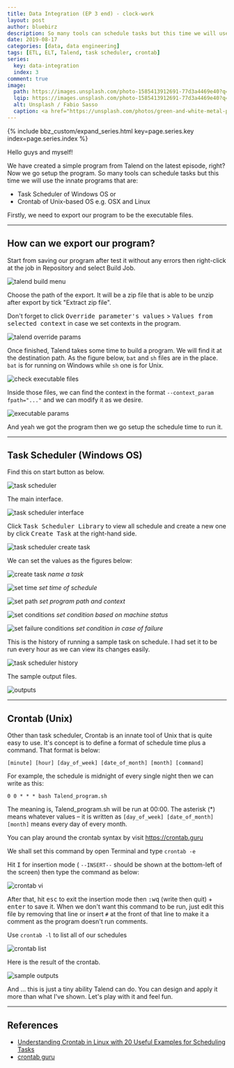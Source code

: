 ```yaml
---
title: Data Integration (EP 3 end) - clock-work
layout: post
author: bluebirz
description: So many tools can schedule tasks but this time we will use the innate programs.
date: 2019-08-17
categories: [data, data engineering]
tags: [ETL, ELT, Talend, task scheduler, crontab]
series:
  key: data-integration
  index: 3
comment: true
image: 
  path: https://images.unsplash.com/photo-1585413912691-77d3a4469e40?q=80&w=1073&auto=format&fit=crop&ixlib=rb-4.0.3&ixid=M3wxMjA3fDB8MHxwaG90by1wYWdlfHx8fGVufDB8fHx8fA%3D%3D
  lqip: https://images.unsplash.com/photo-1585413912691-77d3a4469e40?q=10&w=490&auto=format&fit=crop&ixlib=rb-4.0.3&ixid=M3wxMjA3fDB8MHxwaG90by1wYWdlfHx8fGVufDB8fHx8fA%3D%3D
  alt: Unsplash / Fabio Sasso
  caption: <a href="https://unsplash.com/photos/green-and-white-metal-pipe-lw11Pfusquw">Unsplash / Fabio Sasso</a>
---
```


{% include bbz_custom/expand_series.html key=page.series.key index=page.series.index %}

Hello guys and myself!

We have created a simple program from Talend on the latest episode, right? Now we go setup the program. So many tools can schedule tasks but this time we will use the innate programs that are:

- Task Scheduler of Windows OS or
- Crontab of Unix-based OS e.g. OSX and Linux

Firstly, we need to export our program to be the executable files.

---

## How can we export our program?

Start from saving our program after test it without any errors then right-click at the job in Repository and select Build Job.

![talend build menu](https://bluebirzdotnet.s3.ap-southeast-1.amazonaws.com/data_integration_eps/Screen-Shot-2562-08-13-at-23.23.17.png)

Choose the path of the export. It will be a zip file that is able to be unzip after export by tick "Extract zip file".

Don't forget to click <kbd>Override parameter's values</kbd> > <kbd>Values from selected context</kbd> in case we set contexts in the program.

![talend override params](https://bluebirzdotnet.s3.ap-southeast-1.amazonaws.com/data_integration_eps/Screen-Shot-2562-08-13-at-23.29.09.png)

Once finished, Talend takes some time to build a program. We will find it at the destination path. As the figure below, `bat` and `sh` files are in the place. `bat` is for running on Windows while `sh` one is for Unix.

![check executable files](https://bluebirzdotnet.s3.ap-southeast-1.amazonaws.com/data_integration_eps/Screen-Shot-2562-08-13-at-23.37.31.png)

Inside those files, we can find the context in the format `--context_param fpath="..."` and we can modify it as we desire.

![executable params](https://bluebirzdotnet.s3.ap-southeast-1.amazonaws.com/data_integration_eps/Screen-Shot-2562-08-13-at-23.42.00.png)

And yeah we got the program then we go setup the schedule time to run it.

---

## Task Scheduler (Windows OS)

Find this on start button as below.

![task scheduler](https://bluebirzdotnet.s3.ap-southeast-1.amazonaws.com/data_integration_eps/task-scheduler.jpg)

The main interface.

![task scheduler interface](https://bluebirzdotnet.s3.ap-southeast-1.amazonaws.com/data_integration_eps/task-scheduler-02.jpg)

Click <kbd>Task Scheduler Library</kbd> to view all schedule and create a new one by click <kbd>Create Task</kbd> at the right-hand side.

![task scheduler create task](https://bluebirzdotnet.s3.ap-southeast-1.amazonaws.com/data_integration_eps/task-scheduler-03.png)

We can set the values as the figures below:

![create task](https://bluebirzdotnet.s3.ap-southeast-1.amazonaws.com/data_integration_eps/task-scheduler-04.png)
*name a task*

![set time](https://bluebirzdotnet.s3.ap-southeast-1.amazonaws.com/data_integration_eps/task-scheduler-05.jpg)
*set time of schedule*

![set path](https://bluebirzdotnet.s3.ap-southeast-1.amazonaws.com/data_integration_eps/task-scheduler-06.jpg)
*set program path and context*

![set conditions](https://bluebirzdotnet.s3.ap-southeast-1.amazonaws.com/data_integration_eps/task-scheduler-07.jpg)
*set condition based on machine status*

![set failure conditions](https://bluebirzdotnet.s3.ap-southeast-1.amazonaws.com/data_integration_eps/task-scheduler-08.jpg)
*set condition in case of failure*

This is the history of running a sample task on schedule. I had set it to be run every hour as we can view its changes easily.

![task scheduler history](https://bluebirzdotnet.s3.ap-southeast-1.amazonaws.com/data_integration_eps/task-scheduler-09.png)

The sample output files.

![outputs](https://bluebirzdotnet.s3.ap-southeast-1.amazonaws.com/data_integration_eps/task-scheduler-10.jpg)

---

## Crontab (Unix)

Other than task scheduler, Crontab is an innate tool of Unix that is quite easy to use. It's concept is to define a format of schedule time plus a command. That format is below:

`[minute] [hour] [day_of_week] [date_of_month] [month] [command]`

For example, the schedule is midnight of every single night then we can write as this:

`0 0 * * * bash Talend_program.sh`

The meaning is, Talend_program.sh will be run at 00:00. The asterisk (*) means whatever values – it is written as `[day_of_week] [date_of_month] [month]` means every day of every month.

You can play around the crontab syntax by visit <https://crontab.guru>

We shall set this command by open Terminal and type `crontab -e`

Hit <kbd>I</kbd> for insertion mode ( `--INSERT--` should be shown at the bottom-left of the screen) then type the command as below:

![crontab vi](https://bluebirzdotnet.s3.ap-southeast-1.amazonaws.com/data_integration_eps/Screen-Shot-2562-08-14-at-22.09.18.png)

After that, hit <kbd>esc</kbd> to exit the insertion mode then <kbd>:wq</kbd> (write then quit) + <kbd>enter</kbd> to save it. When we don't want this command to be run, just edit this file by removing that line or insert `#` at the front of that line to make it a comment as the program doesn't run comments.

Use `crontab -l` to list all of our schedules

![crontab list](https://bluebirzdotnet.s3.ap-southeast-1.amazonaws.com/data_integration_eps/Screen-Shot-2562-08-14-at-22.17.52.png)

Here is the result of the crontab.

![sample outputs](https://bluebirzdotnet.s3.ap-southeast-1.amazonaws.com/data_integration_eps/Screen-Shot-2562-08-16-at-21.06.09.png)

And … this is just a tiny ability Talend can do. You can design and apply it more than what I've shown. Let's play with it and feel fun.

---

## References

- [Understanding Crontab in Linux with 20 Useful Examples for Scheduling Tasks](https://tecadmin.net/crontab-in-linux-with-20-examples-of-cron-schedule/)
- [crontab guru](https://crontab.guru/)

